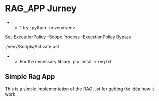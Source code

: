 # RAG_APP Jurney

 * * 1 try :
 python -m venv venv   

 Set-ExecutionPolicy -Scope Process -ExecutionPolicy Bypass  

 ./venv/Scripts/Activate.ps1 

 * * For the necessary library:
 pip install -r req.txt    


## Simple Rag App 
This is a simple implementation of the RAG
just for getting the idéa how it work